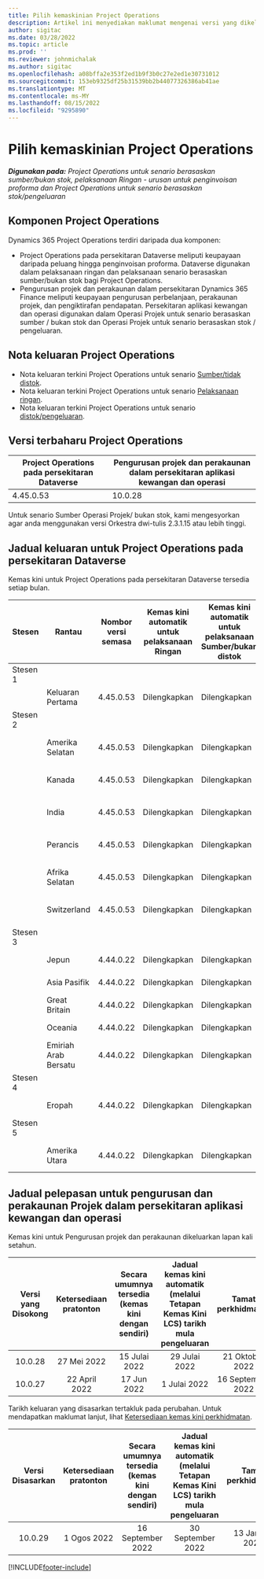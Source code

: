 ```yaml
---
title: Pilih kemaskinian Project Operations
description: Artikel ini menyediakan maklumat mengenai versi yang dikeluarkan Dynamics 365 Project Operations.
author: sigitac
ms.date: 03/28/2022
ms.topic: article
ms.prod: ''
ms.reviewer: johnmichalak
ms.author: sigitac
ms.openlocfilehash: a08bffa2e353f2ed1b9f3b0c27e2ed1e30731012
ms.sourcegitcommit: 153eb9325df25b31539bb2b44077326386ab41ae
ms.translationtype: MT
ms.contentlocale: ms-MY
ms.lasthandoff: 08/15/2022
ms.locfileid: "9295890"
---
```

# <a name="project-operations-updates"></a>Pilih kemaskinian Project Operations

_**Digunakan pada:** Project Operations untuk senario berasaskan sumber/bukan stok, pelaksanaan Ringan - urusan untuk penginvoisan proforma dan Project Operations untuk senario berasaskan stok/pengeluaran_



## <a name="project-operations-components"></a>Komponen Project Operations

Dynamics 365 Project Operations terdiri daripada dua komponen:

- Project Operations pada persekitaran Dataverse meliputi keupayaan daripada peluang hingga penginvoisan proforma. Dataverse digunakan dalam pelaksanaan ringan dan pelaksanaan senario berasaskan sumber/bukan stok bagi Project Operations.
- Pengurusan projek dan perakaunan dalam persekitaran Dynamics 365 Finance meliputi keupayaan pengurusan perbelanjaan, perakaunan projek, dan pengiktirafan pendapatan. Persekitaran aplikasi kewangan dan operasi digunakan dalam Operasi Projek untuk senario berasaskan sumber / bukan stok dan Operasi Projek untuk senario berasaskan stok / pengeluaran.

## <a name="project-operations-release-notes"></a>Nota keluaran Project Operations
- Nota keluaran terkini Project Operations untuk senario [Sumber/tidak distok](whats-new-july-2022-resource-based.md).
- Nota keluaran terkini Project Operations untuk senario [Pelaksanaan ringan](../pro/whats-new/whats-new-july-2022-lite.md).
- Nota keluaran terkini Project Operations untuk senario [distok/pengeluaran](../prod-pma/whats-new/whats-new-jul-2022-stocked.md).

## <a name="project-operations-latest-version"></a>Versi terbaharu Project Operations

| Project Operations pada persekitaran Dataverse | Pengurusan projek dan perakaunan dalam persekitaran aplikasi kewangan dan operasi | 
| --- | --- |
| 4.45.0.53 | 10.0.28 |

Untuk senario Sumber Operasi Projek/ bukan stok, kami mengesyorkan agar anda menggunakan versi Orkestra dwi-tulis 2.3.1.15 atau lebih tinggi.

## <a name="release-schedule-for-project-operations-on-dataverse-environment"></a>Jadual keluaran untuk Project Operations pada persekitaran Dataverse

Kemas kini untuk Project Operations pada persekitaran Dataverse tersedia setiap bulan. 

| Stesen | Rantau | Nombor versi semasa | Kemas kini automatik untuk pelaksanaan Ringan | Kemas kini automatik untuk pelaksanaan Sumber/bukan distok | Nombor versi seterusnya | Versi seterusnya tersedia secara am |
|-----------|-----------------------|-----------------|--------------------|---------------------|---------------------|---------------------|
| Stesen 1 |   &nbsp;              |    &nbsp;       | &nbsp;             |      &nbsp;         |      &nbsp;         |      &nbsp;         |
|   &nbsp;  | Keluaran Pertama         |  4.45.0.53      | Dilengkapkan           | Dilengkapkan            | TBD                 | 26 Ogos 2022       |
| Stesen 2 |   &nbsp;              |    &nbsp;       | &nbsp;             |      &nbsp;         |      &nbsp;         |      &nbsp;         |
|   &nbsp;  | Amerika Selatan         |  4.45.0.53      | Dilengkapkan           | Dilengkapkan            | TBD                 | 02 September 2022       |
|   &nbsp;  | Kanada                |  4.45.0.53      | Dilengkapkan           | Dilengkapkan            | TBD                 | 02 September 2022       |
|   &nbsp;  | India                 |  4.45.0.53      | Dilengkapkan           | Dilengkapkan            | TBD                 | 02 September 2022       |
|   &nbsp;  | Perancis                |  4.45.0.53      | Dilengkapkan           | Dilengkapkan            | TBD                 | 02 September 2022       |
|   &nbsp;  | Afrika Selatan          |  4.45.0.53      | Dilengkapkan           | Dilengkapkan            | TBD                 | 02 September 2022       |
|   &nbsp;  | Switzerland           |  4.45.0.53      | Dilengkapkan           | Dilengkapkan            | TBD                 | 02 September 2022       |
| Stesen 3 |      &nbsp;           |     &nbsp;      |     &nbsp;         |      &nbsp;         |      &nbsp;         |      &nbsp;         |
|   &nbsp;  | Jepun                 |  4.44.0.22      | Dilengkapkan      | Dilengkapkan       | 4.45.0.53                 | 19 Ogos 2022       |
|   &nbsp;  | Asia Pasifik          |  4.44.0.22      | Dilengkapkan      | Dilengkapkan       | 4.45.0.53                 | 19 Ogos 2022       |
|   &nbsp;  | Great Britain         |  4.44.0.22      | Dilengkapkan      | Dilengkapkan       | 4.45.0.53                 | 19 Ogos 2022       |
|   &nbsp;  | Oceania               |  4.44.0.22      | Dilengkapkan      | Dilengkapkan       | 4.45.0.53                 | 19 Ogos 2022       |
|   &nbsp;  | Emiriah Arab Bersatu  |  4.44.0.22      | Dilengkapkan      | Dilengkapkan       | 4.45.0.53                 | 19 Ogos 2022       |
| Stesen 4 |     &nbsp;            |     &nbsp;      |     &nbsp;         |      &nbsp;         |      &nbsp;         |      &nbsp;         |
|   &nbsp;  | Eropah                |  4.44.0.22      | Dilengkapkan           | Dilengkapkan            | 4.45.0.53           | 26 Ogos 2022       |
| Stesen 5 |     &nbsp;            |     &nbsp;      |     &nbsp;         |      &nbsp;         |      &nbsp;         |      &nbsp;         |
|   &nbsp;  | Amerika Utara         |  4.44.0.22      | Dilengkapkan           | Dilengkapkan            | 4.45.0.53           | 02 September 2022       |

## <a name="release-schedule-for-project-management-and-accounting-in-the-finance-and-operations-apps-environment"></a>Jadual pelepasan untuk pengurusan dan perakaunan Projek dalam persekitaran aplikasi kewangan dan operasi

Kemas kini untuk Pengurusan projek dan perakaunan dikeluarkan lapan kali setahun.

|Versi yang Disokong| Ketersediaan pratonton | Secara umumnya tersedia (kemas kini dengan sendiri) | Jadual kemas kini automatik (melalui Tetapan Kemas Kini LCS) tarikh mula pengeluaran |   Tamat perkhidmatan   |
|:---------------:|:---------------------------:|:---------------------------------:|:--------------------------------------------------------------------:|:------------------:|
|     10.0.28     |      27 Mei 2022           |        15 Julai 2022              |                          29 Julai 2022                               | 21 Oktober 2022   |
|     10.0.27     |      22 April 2022         |        17 Jun 2022              |                          1 Julai 2022                                | 16 September 2022 |

Tarikh keluaran yang disasarkan tertakluk pada perubahan. Untuk mendapatkan maklumat lanjut, lihat [Ketersediaan kemas kini perkhidmatan](/dynamics365/fin-ops-core/fin-ops/get-started/public-preview-releases?toc=%2fdynamics365%2ffinance%2ftoc.json).

|Versi Disasarkan | Ketersediaan pratonton | Secara umumnya tersedia (kemas kini dengan sendiri) | Jadual kemas kini automatik (melalui Tetapan Kemas Kini LCS) tarikh mula pengeluaran |   Tamat perkhidmatan   |
|:---------------:|:---------------------------:|:---------------------------------:|:--------------------------------------------------------------------:|:------------------:|
|     10.0.29     |      1 Ogos 2022         |       16 September 2022          |                        30 September 2022                            | 13 Januari 2023   |

[!INCLUDE[footer-include](../includes/footer-banner.md)]
